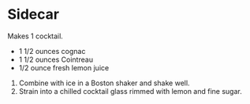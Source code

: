# Sidecar

Makes 1 cocktail.

- 1 1/2 ounces cognac
- 1 1/2 ounces Cointreau
- 1/2 ounce fresh lemon juice

1. Combine with ice in a Boston shaker and shake well.
2. Strain into a chilled cocktail glass rimmed with lemon and fine sugar.
